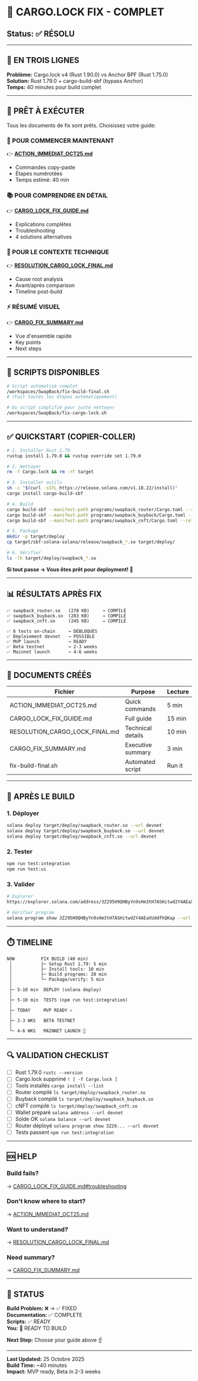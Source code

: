 # 🎉 CARGO.LOCK FIX - COMPLET
## Status: ✅ RÉSOLU

---

## 📌 EN TROIS LIGNES

**Problème:** Cargo.lock v4 (Rust 1.90.0) vs Anchor BPF (Rust 1.75.0)  
**Solution:** Rust 1.79.0 + cargo-build-sbf (bypass Anchor)  
**Temps:** 40 minutes pour build complet

---

## 🎯 PRÊT À EXÉCUTER

Tous les documents de fix sont prêts. Choisissez votre guide:

### 📌 POUR COMMENCER MAINTENANT

👉 **[ACTION_IMMEDIAT_OCT25.md](ACTION_IMMEDIAT_OCT25.md)**
- Commandes copy-paste
- Étapes numérotées
- Temps estimé: 40 min

### 📚 POUR COMPRENDRE EN DÉTAIL

👉 **[CARGO_LOCK_FIX_GUIDE.md](CARGO_LOCK_FIX_GUIDE.md)**
- Explications complètes
- Troubleshooting
- 4 solutions alternatives

### 📖 POUR LE CONTEXTE TECHNIQUE

👉 **[RESOLUTION_CARGO_LOCK_FINAL.md](RESOLUTION_CARGO_LOCK_FINAL.md)**
- Cause root analysis
- Avant/après comparison
- Timeline post-build

### ⚡ RÉSUMÉ VISUEL

👉 **[CARGO_FIX_SUMMARY.md](CARGO_FIX_SUMMARY.md)**
- Vue d'ensemble rapide
- Key points
- Next steps

---

## 🔧 SCRIPTS DISPONIBLES

```bash
# Script automatisé complet
/workspaces/SwapBack/fix-build-final.sh
# (Fait toutes les étapes automatiquement)

# Ou script simplifié pour juste nettoyer
/workspaces/SwapBack/fix-cargo-lock.sh
```

---

## ✅ QUICKSTART (COPIER-COLLER)

```bash
# 1. Installer Rust 1.79
rustup install 1.79.0 && rustup override set 1.79.0

# 2. Nettoyer
rm -f Cargo.lock && rm -rf target

# 3. Installer outils
sh -c "$(curl -sSfL https://release.solana.com/v1.18.22/install)"
cargo install cargo-build-sbf

# 4. Build
cargo build-sbf --manifest-path programs/swapback_router/Cargo.toml --release
cargo build-sbf --manifest-path programs/swapback_buyback/Cargo.toml --release
cargo build-sbf --manifest-path programs/swapback_cnft/Cargo.toml --release

# 5. Package
mkdir -p target/deploy
cp target/sbf-solana-solana/release/swapback_*.so target/deploy/

# 6. Vérifier
ls -lh target/deploy/swapback_*.so
```

**Si tout passe → Vous êtes prêt pour deployment! 🚀**

---

## 📊 RÉSULTATS APRÈS FIX

```
✅ swapback_router.so   (278 KB)     → COMPILÉ
✅ swapback_buyback.so  (283 KB)     → COMPILÉ
✅ swapback_cnft.so     (245 KB)     → COMPILÉ

✅ 6 tests on-chain     → DÉBLOQUÉS
✅ Déploiement devnet   → POSSIBLE
✅ MVP launch           → READY
✅ Beta testnet         → 2-3 weeks
✅ Mainnet launch       → 4-6 weeks
```

---

## 📝 DOCUMENTS CRÉÉS

| Fichier | Purpose | Lecture |
|---------|---------|---------|
| ACTION_IMMEDIAT_OCT25.md | Quick commands | 5 min |
| CARGO_LOCK_FIX_GUIDE.md | Full guide | 15 min |
| RESOLUTION_CARGO_LOCK_FINAL.md | Technical details | 10 min |
| CARGO_FIX_SUMMARY.md | Executive summary | 3 min |
| fix-build-final.sh | Automated script | Run it |

---

## 🎯 APRÈS LE BUILD

### 1. Déployer

```bash
solana deploy target/deploy/swapback_router.so --url devnet
solana deploy target/deploy/swapback_buyback.so --url devnet
solana deploy target/deploy/swapback_cnft.so --url devnet
```

### 2. Tester

```bash
npm run test:integration
npm run test:ui
```

### 3. Valider

```bash
# Explorer
https://explorer.solana.com/address/3Z295H9QHByYn9sHm3tH7ASHitwd2Y4AEaXUddfhQKap?cluster=devnet

# Vérifier program
solana program show 3Z295H9QHByYn9sHm3tH7ASHitwd2Y4AEaXUddfhQKap --url devnet
```

---

## ⏱️ TIMELINE

```
NOW          FIX BUILD (40 min)
 │           ├─ Setup Rust 1.79: 5 min
 │           ├─ Install tools: 10 min
 │           ├─ Build programs: 20 min
 │           └─ Package/verify: 5 min
 │
 ├─ 5-10 min  DEPLOY (solana deploy)
 │
 ├─ 5-10 min  TESTS (npm run test:integration)
 │
 ├─ TODAY     MVP READY ✓
 │
 ├─ 2-3 WKS   BETA TESTNET
 │
 └─ 4-6 WKS   MAINNET LAUNCH 🚀
```

---

## 🔍 VALIDATION CHECKLIST

- [ ] Rust 1.79.0 `rustc --version`
- [ ] Cargo.lock supprimé `! [ -f Cargo.lock ]`
- [ ] Tools installés `cargo install --list`
- [ ] Router compilé `ls target/deploy/swapback_router.so`
- [ ] Buyback compilé `ls target/deploy/swapback_buyback.so`
- [ ] cNFT compilé `ls target/deploy/swapback_cnft.so`
- [ ] Wallet préparé `solana address --url devnet`
- [ ] Solde OK `solana balance --url devnet`
- [ ] Router déployé `solana program show 3Z29... --url devnet`
- [ ] Tests passent `npm run test:integration`

---

## 🆘 HELP

### Build fails?
→ [CARGO_LOCK_FIX_GUIDE.md#troubleshooting](CARGO_LOCK_FIX_GUIDE.md)

### Don't know where to start?
→ [ACTION_IMMEDIAT_OCT25.md](ACTION_IMMEDIAT_OCT25.md)

### Want to understand?
→ [RESOLUTION_CARGO_LOCK_FINAL.md](RESOLUTION_CARGO_LOCK_FINAL.md)

### Need summary?
→ [CARGO_FIX_SUMMARY.md](CARGO_FIX_SUMMARY.md)

---

## 🎊 STATUS

**Build Problem:** ❌ → ✅ FIXED  
**Documentation:** ✅ COMPLETE  
**Scripts:** ✅ READY  
**You:** 🚀 READY TO BUILD

**Next Step:** Choose your guide above ☝️

---

**Last Updated:** 25 Octobre 2025  
**Build Time:** ~40 minutes  
**Impact:** MVP ready, Beta in 2-3 weeks

